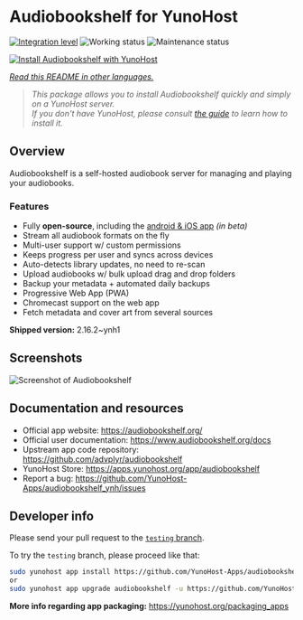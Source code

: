 <!--
N.B.: This README was automatically generated by <https://github.com/YunoHost/apps/tree/master/tools/readme_generator>
It shall NOT be edited by hand.
-->

# Audiobookshelf for YunoHost

[![Integration level](https://dash.yunohost.org/integration/audiobookshelf.svg)](https://ci-apps.yunohost.org/ci/apps/audiobookshelf/) ![Working status](https://ci-apps.yunohost.org/ci/badges/audiobookshelf.status.svg) ![Maintenance status](https://ci-apps.yunohost.org/ci/badges/audiobookshelf.maintain.svg)

[![Install Audiobookshelf with YunoHost](https://install-app.yunohost.org/install-with-yunohost.svg)](https://install-app.yunohost.org/?app=audiobookshelf)

*[Read this README in other languages.](./ALL_README.md)*

> *This package allows you to install Audiobookshelf quickly and simply on a YunoHost server.*  
> *If you don't have YunoHost, please consult [the guide](https://yunohost.org/install) to learn how to install it.*

## Overview

Audiobookshelf is a self-hosted audiobook server for managing and playing your audiobooks.

### Features

* Fully **open-source**, including the [android & iOS app](https://github.com/advplyr/audiobookshelf-app) *(in beta)*
* Stream all audiobook formats on the fly
* Multi-user support w/ custom permissions
* Keeps progress per user and syncs across devices
* Auto-detects library updates, no need to re-scan
* Upload audiobooks w/ bulk upload drag and drop folders
* Backup your metadata + automated daily backups
* Progressive Web App (PWA)
* Chromecast support on the web app
* Fetch metadata and cover art from several sources

**Shipped version:** 2.16.2~ynh1

## Screenshots

![Screenshot of Audiobookshelf](./doc/screenshots/audiobookshelf.jpg)

## Documentation and resources

- Official app website: <https://audiobookshelf.org/>
- Official user documentation: <https://www.audiobookshelf.org/docs>
- Upstream app code repository: <https://github.com/advplyr/audiobookshelf>
- YunoHost Store: <https://apps.yunohost.org/app/audiobookshelf>
- Report a bug: <https://github.com/YunoHost-Apps/audiobookshelf_ynh/issues>

## Developer info

Please send your pull request to the [`testing` branch](https://github.com/YunoHost-Apps/audiobookshelf_ynh/tree/testing).

To try the `testing` branch, please proceed like that:

```bash
sudo yunohost app install https://github.com/YunoHost-Apps/audiobookshelf_ynh/tree/testing --debug
or
sudo yunohost app upgrade audiobookshelf -u https://github.com/YunoHost-Apps/audiobookshelf_ynh/tree/testing --debug
```

**More info regarding app packaging:** <https://yunohost.org/packaging_apps>
